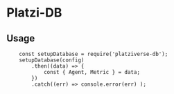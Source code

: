 # Platzi-DB
## Usage
``` JS
	const setupDatabase = require('platziverse-db');
	setupDatabase(config)
		.then((data) => {
			const { Agent, Metric } = data;
		})
		.catch((err) => console.error(err) );
```

